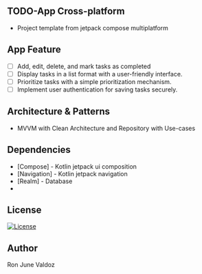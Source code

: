 ## TODO-App Cross-platform
- Project template from jetpack compose multiplatform

## App Feature
- [ ] Add, edit, delete, and mark tasks as completed
- [ ] Display tasks in a list format with a user-friendly interface.
- [ ] Prioritize tasks with a simple prioritization mechanism.
- [ ] Implement user authentication for saving tasks securely.

## Architecture & Patterns
- MVVM with Clean Architecture and Repository with Use-cases

## Dependencies
- [Compose] - Kotlin jetpack ui composition
- [Navigation] - Kotlin jetpack navigation
- [Realm] - Database
-
## License
[![License](https://img.shields.io/badge/License-Apache_2.0-blue.svg)](https://opensource.org/licenses/Apache-2.0)

## Author
Ron June Valdoz